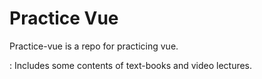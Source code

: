 # Practice Vue

Practice-vue is a repo for practicing vue.

: Includes some contents of text-books and video lectures.

